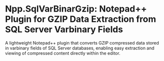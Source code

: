 # Npp.SqlVarBinarGzip: Notepad++ Plugin for GZIP Data Extraction from SQL Server Varbinary Fields
 A lightweight Notepad++ plugin that converts GZIP compressed data stored in varbinary fields of SQL Server databases, enabling easy extraction and viewing of compressed content directly within the editor.
